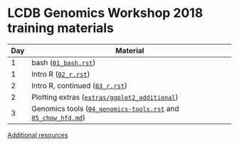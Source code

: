 # LCDB Genomics Workshop 2018 training materials

| Day | Material                                                                                                     |
| --- | -------------------                                                                                          |
| 1   | bash ([``01_bash.rst``](01_bash.rst))                                                                        |
| 1   | Intro R ([``02_r.rst``](02_r.rst))                                                                           |
| 2   | Intro R, continued ([``03_r.rst``](03_r.rst))                                                                |
| 2   | Plotting extras ([``extras/ggplot2_additional``](extras/ggplot2_additional/README.md))                       |
| 3   | Genomics tools ([``04_genomics-tools.rst``](04_genomics-tools.rst) and [``05_chow_hfd.md``](05_chow_hfd.md)) |

[Additional resources](extras/resources.rst)
